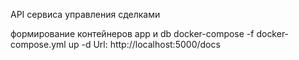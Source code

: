 API сервиса управления сделками

формирование контейнеров app и db
docker-compose -f docker-compose.yml up -d
Url:
http://localhost:5000/docs